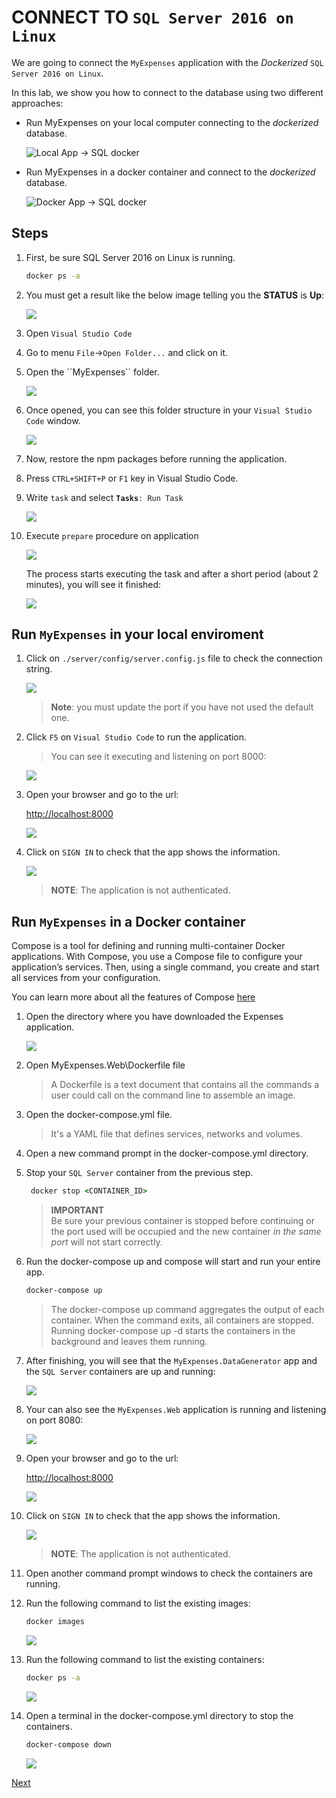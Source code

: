 
# CONNECT TO ``SQL Server 2016 on Linux``

We are going to connect the ``MyExpenses`` application with the _Dockerized_ ``SQL Server 2016 on Linux``.

In this lab, we show you how to connect to the database using two different approaches: 

- Run MyExpenses on your local computer connecting to the _dockerized_ database.  

    ![Local App -> SQL docker](img/myexpense_app_sql_docker.png "Local App -> SQL docker")

- Run MyExpenses in a docker container and connect to the _dockerized_ database.

    ![Docker App -> SQL docker](img/myexpense_docker_sql_docker.png "Docker App -> SQL docker")

## Steps

1. First, be sure SQL Server 2016 on Linux is running. 

    ```cmd
    docker ps -a
    ```
1. You must get a result like the below image telling you the **STATUS** is **Up**:  

    ![](img/docker_ps_command_with_mssql_running.png)

1. Open ``Visual Studio Code`` 

1. Go to menu ``File``->``Open Folder...`` and click on it.

1. Open the ´´MyExpenses`` folder.  

    ![](img/nodejs_app_myexpenses_folder.png)

1. Once opened, you can see this folder structure in your ``Visual Studio Code`` window.  

    ![](img/nodejs_app_myexpenses_open.png)

1. Now, restore the npm packages before running the application.
    
 1. Press ``CTRL+SHIFT+P`` or ``F1`` key in Visual Studio Code.  

 1. Write ``task`` and select **``Tasks``**``: Run Task``

    ![](img/vscode_task_run.png)

1. Execute ``prepare`` procedure on application  
    
    ![](img/vscode_task_run_prepare.png)

    The process starts executing the task and after a short period (about 2 minutes), you will see it finished:

    ![](img/vscode_executing_task.gif)

## Run ``MyExpenses`` in your local enviroment

1. Click on ``./server/config/server.config.js`` file to check the connection string.

    ![](img/nodejs_app_connection_settings.png)

    > **Note**: you must update the port if you have not used the default one.

1. Click ``F5`` on ``Visual Studio Code`` to run the application. 

    > You can see it executing and listening on port 8000:
    
    ![](img/nodejs_app_myexpenses_f5.png)
    
1. Open your browser and go to the url:  

    [http://localhost:8000](http://localhost:8000)

    ![](img/nodejs_app_myexpenses_running_on_browser.png)

1.  Click on ``SIGN IN`` to check that the app shows the information.
  
    ![](img/nodejs_app_myexpenses_running_on_browser_with_data.png)

    > **NOTE**: The application is not authenticated.

## Run ``MyExpenses`` in a Docker container

Compose is a tool for defining and running multi-container Docker applications. 
With Compose, you use a Compose file to configure your application’s services. Then, using a single command, you create and start all services from your configuration.

You can learn more about all the features of Compose [here](https://docs.docker.com/compose/)

1. Open the directory where you have downloaded the Expenses application.

    ![](img/docker-compose-folder.png)

1. Open MyExpenses.Web\Dockerfile file

    > A Dockerfile is a text document that contains all the commands a user could call on the command line to assemble an image. 

1. Open the docker-compose.yml file.

    > It's a YAML file that defines services, networks and volumes.

1. Open a new command prompt in the docker-compose.yml directory.

1. Stop your ``SQL Server`` container from the previous step.
    
    ```cmd
     docker stop <CONTAINER_ID>
     ```  
    > **IMPORTANT**  
    > Be sure your previous container is stopped before continuing or the port used will be occupied
    > and the new container _in the same port_ will not start correctly.

1. Run the docker-compose up and compose will start and run your entire app.

    ```cmd
    docker-compose up
    ```

    > The docker-compose up command aggregates the output of each container. 
    > When the command exits, all containers are stopped. Running docker-compose up -d starts the containers in the background and leaves them running.

1. After finishing, you will see that the ``MyExpenses.DataGenerator`` app and the ``SQL Server`` containers are up and running:   

    ![](img/docker-compose-up-sql-datagenerator-web.png)

1. Your can also see the ``MyExpenses.Web`` application is running and listening on port 8080:      

    ![](img/docker-compose-up-myexpenses-web.png)

1. Open your browser and go to the url:  

    [http://localhost:8000](http://localhost:8000)

    ![](img/nodejs_app_myexpenses_running_on_browser.png)

1.  Click on ``SIGN IN`` to check that the app shows the information.
  
    ![](img/nodejs_app_myexpenses_running_on_browser_with_data.png)

    > **NOTE**: The application is not authenticated.

1. Open another command prompt windows to check the containers are running.  

1. Run the following command to list the existing images:

    ```cmd
    docker images
    ```  

    ![](img/docker-compose-up-images-containers.png)
    
1. Run the following command to list the existing containers:

    ```cmd 
    docker ps -a
    ```  

    ![](img/docker-compose-up-images-containers2.png)

1. Open a terminal in the docker-compose.yml directory to stop the containers.  

    ```cmd
    docker-compose down
    ```

    ![](img/docker-compose-down.png)

<a href="conclusion.md">Next</a>
